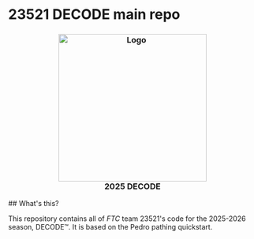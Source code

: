 # 23521 DECODE main repo
<h3 align="center">
    <img width="300" alt="Logo" src="https://github.com/user-attachments/assets/74fe8585-dd39-4204-b37d-edd4d9a60cc5" /><br/>
    <span>2025 DECODE</span>
</h3>
## What's this?

This repository contains all of _FTC_ team 23521's code for the 2025-2026 season, DECODE™. It is based on the Pedro pathing quickstart. 
